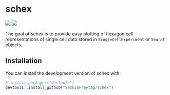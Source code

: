 
<!-- README.md is generated from README.Rmd. Please edit that file -->
schex
=====

[![](https://travis-ci.org/SaskiaFreytag/schex.svg?branch=master)](https://travis-ci.org/SaskiaFreytag/schex) [![](https://coveralls.io/repos/github/SaskiaFreytag/schex/badge.svg?branch=master)](https://coveralls.io/repos/github/SaskiaFreytag/schex)

The goal of schex is to provide easy plotting of hexagon cell representations of single cell data stored in `SingleCellExperiment` or `Seurat` objects.

Installation
------------

You can install the development version of schex with:

``` r
# install.packages("devtools")
devtools::install_github("SaskiaFreytag/schex")
```
